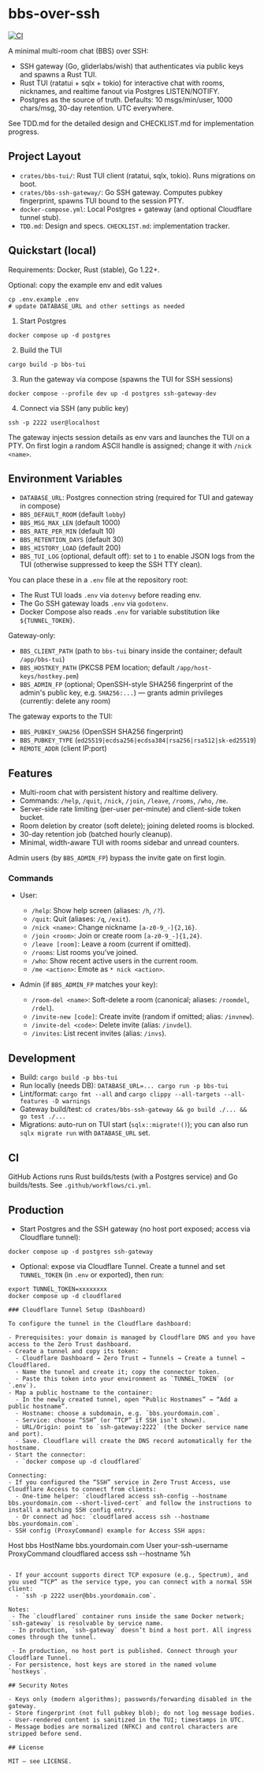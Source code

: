# bbs-over-ssh

[![CI](https://github.com/psm14/ssh-bbs/actions/workflows/ci.yml/badge.svg)](https://github.com/psm14/ssh-bbs/actions/workflows/ci.yml)

A minimal multi-room chat (BBS) over SSH:

- SSH gateway (Go, gliderlabs/wish) that authenticates via public keys and spawns a Rust TUI.
- Rust TUI (ratatui + sqlx + tokio) for interactive chat with rooms, nicknames, and realtime fanout via Postgres LISTEN/NOTIFY.
- Postgres as the source of truth. Defaults: 10 msgs/min/user, 1000 chars/msg, 30-day retention. UTC everywhere.

See TDD.md for the detailed design and CHECKLIST.md for implementation progress.

## Project Layout

- `crates/bbs-tui/`: Rust TUI client (ratatui, sqlx, tokio). Runs migrations on boot.
- `crates/bbs-ssh-gateway/`: Go SSH gateway. Computes pubkey fingerprint, spawns TUI bound to the session PTY.
- `docker-compose.yml`: Local Postgres + gateway (and optional Cloudflare tunnel stub).
- `TDD.md`: Design and specs. `CHECKLIST.md`: implementation tracker.

## Quickstart (local)

Requirements: Docker, Rust (stable), Go 1.22+.

Optional: copy the example env and edit values

```
cp .env.example .env
# update DATABASE_URL and other settings as needed
```

1) Start Postgres

```
docker compose up -d postgres
```

2) Build the TUI

```
cargo build -p bbs-tui
```

3) Run the gateway via compose (spawns the TUI for SSH sessions)

```
docker compose --profile dev up -d postgres ssh-gateway-dev
```

4) Connect via SSH (any public key)

```
ssh -p 2222 user@localhost
```

The gateway injects session details as env vars and launches the TUI on a PTY. On first login a random ASCII handle is assigned; change it with `/nick <name>`.

## Environment Variables

- `DATABASE_URL`: Postgres connection string (required for TUI and gateway in compose)
- `BBS_DEFAULT_ROOM` (default `lobby`)
- `BBS_MSG_MAX_LEN` (default 1000)
- `BBS_RATE_PER_MIN` (default 10)
- `BBS_RETENTION_DAYS` (default 30)
- `BBS_HISTORY_LOAD` (default 200)
 - `BBS_TUI_LOG` (optional, default off): set to `1` to enable JSON logs from the TUI (otherwise suppressed to keep the SSH TTY clean).
  
You can place these in a `.env` file at the repository root:

- The Rust TUI loads `.env` via `dotenvy` before reading env.
- The Go SSH gateway loads `.env` via `godotenv`.
- Docker Compose also reads `.env` for variable substitution like `${TUNNEL_TOKEN}`.

Gateway-only:

- `BBS_CLIENT_PATH` (path to `bbs-tui` binary inside the container; default `/app/bbs-tui`)
- `BBS_HOSTKEY_PATH` (PKCS8 PEM location; default `/app/host-keys/hostkey.pem`)
- `BBS_ADMIN_FP` (optional; OpenSSH-style SHA256 fingerprint of the admin's public key, e.g. `SHA256:...`) — grants admin privileges (currently: delete any room)

The gateway exports to the TUI:

- `BBS_PUBKEY_SHA256` (OpenSSH SHA256 fingerprint)
- `BBS_PUBKEY_TYPE` (`ed25519|ecdsa256|ecdsa384|rsa256|rsa512|sk-ed25519`)
- `REMOTE_ADDR` (client IP:port)

## Features

- Multi-room chat with persistent history and realtime delivery.
- Commands: `/help`, `/quit`, `/nick`, `/join`, `/leave`, `/rooms`, `/who`, `/me`.
- Server-side rate limiting (per-user per-minute) and client-side token bucket.
- Room deletion by creator (soft delete); joining deleted rooms is blocked.
- 30-day retention job (batched hourly cleanup).
- Minimal, width-aware TUI with rooms sidebar and unread counters.

Admin users (by `BBS_ADMIN_FP`) bypass the invite gate on first login.

### Commands

- User:
  - `/help`: Show help screen (aliases: `/h`, `/?`).
  - `/quit`: Quit (aliases: `/q`, `/exit`).
  - `/nick <name>`: Change nickname `[a-z0-9_-]{2,16}`.
  - `/join <room>`: Join or create room `[a-z0-9_-]{1,24}`.
  - `/leave [room]`: Leave a room (current if omitted).
  - `/rooms`: List rooms you’ve joined.
  - `/who`: Show recent active users in the current room.
  - `/me <action>`: Emote as `* nick <action>`.

- Admin (if `BBS_ADMIN_FP` matches your key):
  - `/room-del <name>`: Soft-delete a room (canonical; aliases: `/roomdel`, `/rdel`).
  - `/invite-new [code]`: Create invite (random if omitted; alias: `/invnew`).
  - `/invite-del <code>`: Delete invite (alias: `/invdel`).
  - `/invites`: List recent invites (alias: `/invs`).

## Development

- Build: `cargo build -p bbs-tui`
- Run locally (needs DB): `DATABASE_URL=... cargo run -p bbs-tui`
- Lint/format: `cargo fmt --all` and `cargo clippy --all-targets --all-features -D warnings`
- Gateway build/test: `cd crates/bbs-ssh-gateway && go build ./... && go test ./...`
- Migrations: auto-run on TUI start (`sqlx::migrate!()`); you can also run `sqlx migrate run` with `DATABASE_URL` set.

## CI

GitHub Actions runs Rust builds/tests (with a Postgres service) and Go builds/tests. See `.github/workflows/ci.yml`.

## Production

- Start Postgres and the SSH gateway (no host port exposed; access via Cloudflare tunnel):

```
docker compose up -d postgres ssh-gateway
```

- Optional: expose via Cloudflare Tunnel. Create a tunnel and set `TUNNEL_TOKEN` (in `.env` or exported), then run:

```
export TUNNEL_TOKEN=xxxxxxxx
docker compose up -d cloudflared

### Cloudflare Tunnel Setup (Dashboard)

To configure the tunnel in the Cloudflare dashboard:

- Prerequisites: your domain is managed by Cloudflare DNS and you have access to the Zero Trust dashboard.
- Create a tunnel and copy its token:
  - Cloudflare Dashboard → Zero Trust → Tunnels → Create a tunnel → Cloudflared.
  - Name the tunnel and create it; copy the connector token.
  - Paste this token into your environment as `TUNNEL_TOKEN` (or `.env`).
- Map a public hostname to the container:
  - In the newly created tunnel, open “Public Hostnames” → “Add a public hostname”.
  - Hostname: choose a subdomain, e.g. `bbs.yourdomain.com`.
  - Service: choose “SSH” (or “TCP” if SSH isn’t shown).
  - URL/Origin: point to `ssh-gateway:2222` (the Docker service name and port).
  - Save. Cloudflare will create the DNS record automatically for the hostname.
- Start the connector:
  - `docker compose up -d cloudflared`

Connecting:
- If you configured the “SSH” service in Zero Trust Access, use Cloudflare Access to connect from clients:
  - One-time helper: `cloudflared access ssh-config --hostname bbs.yourdomain.com --short-lived-cert` and follow the instructions to install a matching SSH config entry.
  - Or connect ad hoc: `cloudflared access ssh --hostname bbs.yourdomain.com`.
- SSH config (ProxyCommand) example for Access SSH apps:

```
Host bbs
  HostName bbs.yourdomain.com
  User your-ssh-username
  ProxyCommand cloudflared access ssh --hostname %h
```

- If your account supports direct TCP exposure (e.g., Spectrum), and you used “TCP” as the service type, you can connect with a normal SSH client:
  - `ssh -p 2222 user@bbs.yourdomain.com`.

Notes:
 - The `cloudflared` container runs inside the same Docker network; `ssh-gateway` is resolvable by service name.
 - In production, `ssh-gateway` doesn’t bind a host port. All ingress comes through the tunnel.

 - In production, no host port is published. Connect through your Cloudflare Tunnel.
- For persistence, host keys are stored in the named volume `hostkeys`.

## Security Notes

- Keys only (modern algorithms); passwords/forwarding disabled in the gateway.
- Store fingerprint (not full pubkey blob); do not log message bodies.
- User-rendered content is sanitized in the TUI; timestamps in UTC.
- Message bodies are normalized (NFKC) and control characters are stripped before send.

## License

MIT — see LICENSE.
